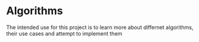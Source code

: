 # Algorithms
The intended use for this project is to learn more about differnet algorithms, their use cases and attempt to implement them

